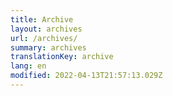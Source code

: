```yaml
---
title: Archive
layout: archives
url: /archives/
summary: archives
translationKey: archive
lang: en
modified: 2022-04-13T21:57:13.029Z
---
```

